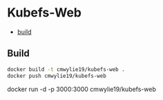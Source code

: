 # Kubefs-Web

- [build](#build)

## Build

```bash
docker build -t cmwylie19/kubefs-web .
docker push cmwylie19/kubefs-web
```
docker run -d -p 3000:3000 cmwylie19/kubefs-web

